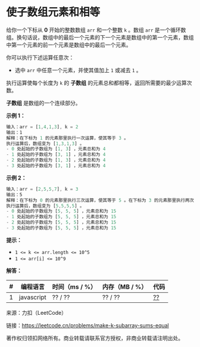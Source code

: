 # 使子数组元素和相等

给你一个下标从 **0** 开始的整数数组 `arr` 和一个整数 `k` 。数组 `arr` 是一个循环数组。换句话说，数组中的最后一个元素的下一个元素是数组中的第一个元素，数组中第一个元素的前一个元素是数组中的最后一个元素。

你可以执行下述运算任意次：

- 选中 `arr` 中任意一个元素，并使其值加上 `1` 或减去 `1` 。

执行运算使每个长度为 `k` 的 **子数组** 的元素总和都相等，返回所需要的最少运算次数。

**子数组** 是数组的一个连续部分。

**示例 1：**

``` javascript
输入：arr = [1,4,1,3], k = 2
输出：1
解释：在下标为 1 的元素那里执行一次运算，使其等于 3 。
执行运算后，数组变为 [1,3,1,3] 。
- 0 处起始的子数组为 [1, 3] ，元素总和为 4
- 1 处起始的子数组为 [3, 1] ，元素总和为 4
- 2 处起始的子数组为 [1, 3] ，元素总和为 4
- 3 处起始的子数组为 [3, 1] ，元素总和为 4
```

**示例 2：**

``` javascript
输入：arr = [2,5,5,7], k = 3
输出：5
解释：在下标为 0 的元素那里执行三次运算，使其等于 5 。在下标为 3 的元素那里执行两次运算，使其等于 5 。
执行运算后，数组变为 [5,5,5,5] 。
- 0 处起始的子数组为 [5, 5, 5] ，元素总和为 15
- 1 处起始的子数组为 [5, 5, 5] ，元素总和为 15
- 2 处起始的子数组为 [5, 5, 5] ，元素总和为 15
- 3 处起始的子数组为 [5, 5, 5] ，元素总和为 15
```

**提示：**

- `1 <= k <= arr.length <= 10^5`
- `1 <= arr[i] <= 10^9`

**解答：**

**#**|**编程语言**|**时间（ms / %）**|**内存（MB / %）**|**代码**
--|--|--|--|--
1|javascript|?? / ??|?? / ??|[??](./javascript/ac_v1.js)

来源：力扣（LeetCode）

链接：https://leetcode.cn/problems/make-k-subarray-sums-equal

著作权归领扣网络所有。商业转载请联系官方授权，非商业转载请注明出处。
